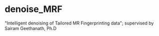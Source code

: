 # denoise_MRF
"Intelligent denoising of Tailored MR Fingerprinting data"; supervised by Sairam Geethanath, Ph.D
